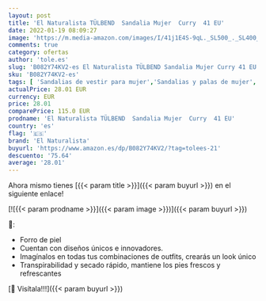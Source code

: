 ```yaml
---
layout: post
title: 'El Naturalista TÜLBEND  Sandalia Mujer  Curry  41 EU'
date: 2022-01-19 08:09:27
image: 'https://m.media-amazon.com/images/I/41j1E4S-9qL._SL500_._SL400_.jpg'
comments: true
category: ofertas
author: 'tole.es'
slug: 'B082Y74KV2-es El Naturalista TÜLBEND Sandalia Mujer Curry 41 EU'
sku: 'B082Y74KV2-es'
tags: [ 'Sandalias de vestir para mujer','Sandalias y palas de mujer','Zapatos','Zapatos para mujer','Zapatos y complementos','el naturalista','sandalia', ]
actualPrice: 28.01 EUR
currency: EUR
price: 28.01
comparePrice: 115.0 EUR
prodname: 'El Naturalista TÜLBEND  Sandalia Mujer  Curry  41 EU'
country: 'es'
flag: '🇪🇸'
brand: 'El Naturalista'
buyurl: 'https://www.amazon.es/dp/B082Y74KV2/?tag=tolees-21'
descuento: '75.64'
average: '28.01'
---
```


Ahora mismo tienes [{{< param title >}}]({{< param buyurl >}}) en el siguiente enlace!

[![{{< param prodname >}}]({{< param image >}})]({{< param buyurl >}})

🔎:

- Forro de piel
- Cuentan con diseños únicos e innovadores.
- Imagínalos en todas tus combinaciones de outfits, crearás un look único
- Transpirabilidad y secado rápido, mantiene los pies frescos y refrescantes

[🛒 Visítala!!!]({{< param buyurl >}})
